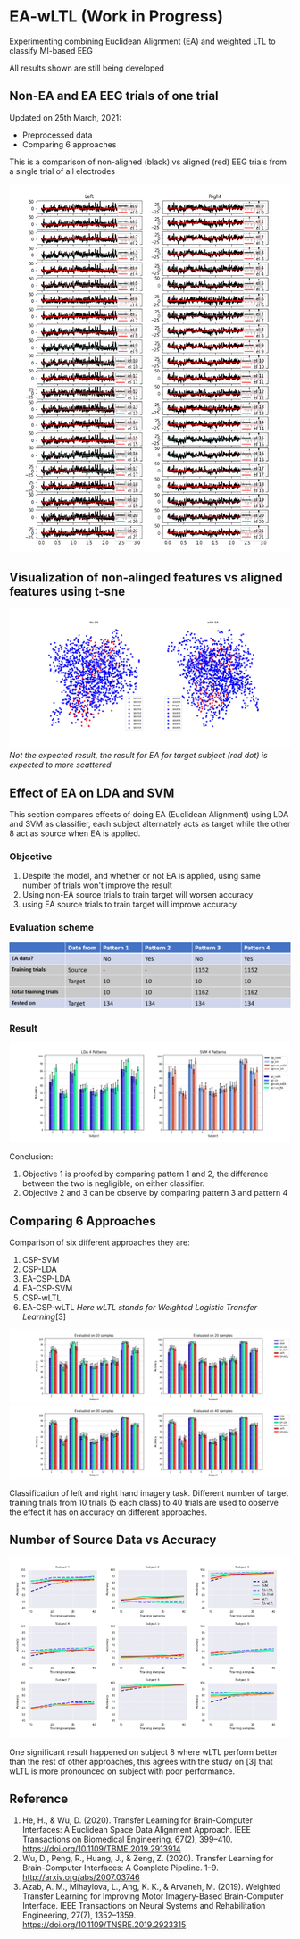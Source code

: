 # EA-wLTL (Work in Progress)
Experimenting combining Euclidean Alignment (EA) and weighted LTL to classify MI-based EEG 

All results shown are still being developed

## Non-EA and EA EEG trials of one trial
Updated on 25th March, 2021:
- Preprocessed data
- Comparing 6 approaches

This is a comparison of non-aligned (black) vs aligned (red) EEG trials from a single trial of all electrodes  
  
![](/img/nonEA_vs_EA.png)

## Visualization of non-alinged features vs aligned features using t-sne
![SNE_plot](/img/SNE_plot.png)
*Not the expected result, the result for EA for target subject (red dot) is expected to more scattered*

## Effect of EA on LDA and SVM
This section compares effects of doing EA (Euclidean Alignment) using LDA and SVM as classifier, each subject alternately acts as target while the other 8 act as source when EA is applied.

### Objective
1. Despite the model, and whether or not EA is applied, using same number of trials won't improve the result
2. Using non-EA source trials to train target will worsen accuracy
3. using EA source trials to train target will improve accuracy

### Evaluation scheme
![evaluation_scheme](/img/evaluation_scheme_4pat.png)

### Result
![evaluation_scheme](/img/svm_lda_4pat_bar.png)

Conclusion:
1. Objective 1 is proofed by comparing pattern 1 and 2, the difference between the two is negligible, on either classifier.
2. Objective 2 and 3 can be observe by comparing pattern 3 and pattern 4

## Comparing 6 Approaches
Comparison of six different approaches they are:
1. CSP-SVM
2. CSP-LDA
3. EA-CSP-LDA
4. EA-CSP-SVM
5. CSP-wLTL
6. EA-CSP-wLTL
*Here wLTL stands for Weighted Logistic Transfer Learning*[3]

![10_20_barplot](/img/[10_20]_barplot.png)
![30_40_barplot](/img/[30_40]_barplot.png)

Classification of left and right hand imagery task.
Different number of target training trials from 10 trials (5 each class) to 40 trials are used to observe the effect it has on accuracy on different approaches.

## Number of Source Data vs Accuracy
![lineplot](/img/lineplot.png)

One significant result happened on subject 8 where wLTL perform better than the rest of other approaches, this agrees with the study on [3] that wLTL is more pronounced on subject with poor performance.

## Reference
1. He, H., & Wu, D. (2020). Transfer Learning for Brain-Computer Interfaces: A Euclidean Space Data Alignment Approach. IEEE Transactions on Biomedical Engineering, 67(2), 399–410. https://doi.org/10.1109/TBME.2019.2913914
2. Wu, D., Peng, R., Huang, J., & Zeng, Z. (2020). Transfer Learning for Brain-Computer Interfaces: A Complete Pipeline. 1–9. http://arxiv.org/abs/2007.03746
3. Azab, A. M., Mihaylova, L., Ang, K. K., & Arvaneh, M. (2019). Weighted Transfer Learning for Improving Motor Imagery-Based Brain-Computer Interface. IEEE Transactions on Neural Systems and Rehabilitation Engineering, 27(7), 1352–1359. https://doi.org/10.1109/TNSRE.2019.2923315